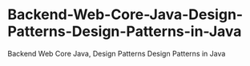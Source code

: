# Backend-Web-Core-Java-Design-Patterns-Design-Patterns-in-Java
Backend Web Core Java, Design Patterns Design Patterns in Java
